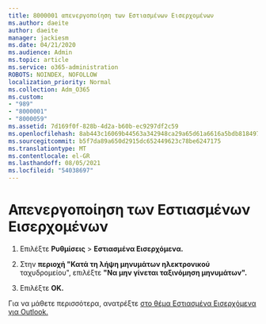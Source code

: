 ```yaml
---
title: 8000001 απενεργοποίηση των Εστιασμένων Εισερχομένων
ms.author: daeite
author: daeite
manager: jackiesm
ms.date: 04/21/2020
ms.audience: Admin
ms.topic: article
ms.service: o365-administration
ROBOTS: NOINDEX, NOFOLLOW
localization_priority: Normal
ms.collection: Adm_O365
ms.custom:
- "989"
- "8000001"
- "8000059"
ms.assetid: 7d169f0f-828b-4d2a-b60b-ec9297df2c59
ms.openlocfilehash: 8ab443c16069b44563a342948ca29a65d61a6616a5bdb8184978e70191eebcbc
ms.sourcegitcommit: b5f7da89a650d2915dc652449623c78be6247175
ms.translationtype: MT
ms.contentlocale: el-GR
ms.lasthandoff: 08/05/2021
ms.locfileid: "54038697"
---
```

# <a name="turn-off-focused-inbox"></a>Απενεργοποίηση των Εστιασμένων Εισερχομένων

1. Επιλέξτε **Ρυθμίσεις** \> **Εστιασμένα Εισερχόμενα.**  

2. Στην **περιοχή "Κατά τη λήψη μηνυμάτων ηλεκτρονικού** ταχυδρομείου", επιλέξτε **"Να μην γίνεται ταξινόμηση μηνυμάτων".**

3. Επιλέξτε **OK.**

Για να μάθετε περισσότερα, ανατρέξτε [στο θέμα Εστιασμένα Εισερχόμενα για Outlook.](https://support.office.com/article/f445ad7f-02f4-4294-a82e-71d8964e3978?wt.mc_id=Office_Outlook_com_Alchemy)
